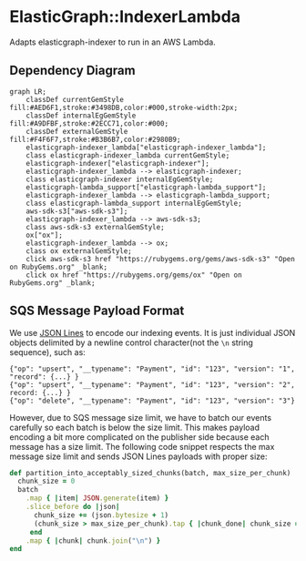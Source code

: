 # ElasticGraph::IndexerLambda

Adapts elasticgraph-indexer to run in an AWS Lambda.

## Dependency Diagram

```mermaid
graph LR;
    classDef currentGemStyle fill:#AED6F1,stroke:#3498DB,color:#000,stroke-width:2px;
    classDef internalEgGemStyle fill:#A9DFBF,stroke:#2ECC71,color:#000;
    classDef externalGemStyle fill:#F4F6F7,stroke:#B3B6B7,color:#2980B9;
    elasticgraph-indexer_lambda["elasticgraph-indexer_lambda"];
    class elasticgraph-indexer_lambda currentGemStyle;
    elasticgraph-indexer["elasticgraph-indexer"];
    elasticgraph-indexer_lambda --> elasticgraph-indexer;
    class elasticgraph-indexer internalEgGemStyle;
    elasticgraph-lambda_support["elasticgraph-lambda_support"];
    elasticgraph-indexer_lambda --> elasticgraph-lambda_support;
    class elasticgraph-lambda_support internalEgGemStyle;
    aws-sdk-s3["aws-sdk-s3"];
    elasticgraph-indexer_lambda --> aws-sdk-s3;
    class aws-sdk-s3 externalGemStyle;
    ox["ox"];
    elasticgraph-indexer_lambda --> ox;
    class ox externalGemStyle;
    click aws-sdk-s3 href "https://rubygems.org/gems/aws-sdk-s3" "Open on RubyGems.org" _blank;
    click ox href "https://rubygems.org/gems/ox" "Open on RubyGems.org" _blank;
```

## SQS Message Payload Format

We use [JSON Lines](http://jsonlines.org/) to encode our indexing events. It is just individual JSON objects
delimited by a newline control character(not the `\n` string sequence), such as:

```jsonl
{"op": "upsert", "__typename": "Payment", "id": "123", "version": "1", "record": {...} }
{"op": "upsert", "__typename": "Payment", "id": "123", "version": "2", record: {...} }
{"op": "delete", "__typename": "Payment", "id": "123", "version": "3"}
```

However, due to SQS message size limit, we have to batch our events carefully so each batch is below the size limit.
This makes payload encoding a bit more complicated on the publisher side because each message has a size limit.
The following code snippet respects the max message size limit and sends JSON Lines payloads with proper size:

```ruby
def partition_into_acceptably_sized_chunks(batch, max_size_per_chunk)
  chunk_size = 0
  batch
    .map { |item| JSON.generate(item) }
    .slice_before do |json|
      chunk_size += (json.bytesize + 1)
      (chunk_size > max_size_per_chunk).tap { |chunk_done| chunk_size = 0 if chunk_done }
     end
    .map { |chunk| chunk.join("\n") }
end
```

